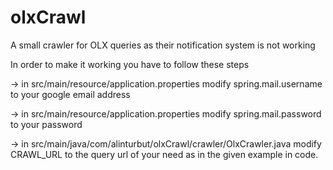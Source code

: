# olxCrawl
A small crawler for OLX queries as their notification system is not working

In order to make it working you have to follow these steps

-> in src/main/resource/application.properties modify spring.mail.username to your google email address

-> in src/main/resource/application.properties modify spring.mail.password to your password

-> in src/main/java/com/alinturbut/olxCrawl/crawler/OlxCrawler.java modify CRAWL_URL to the query url of your need as in the given example in code.
